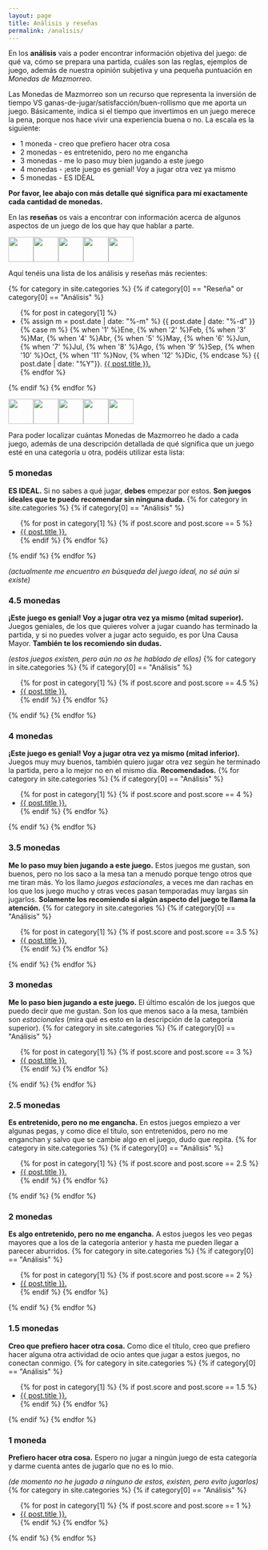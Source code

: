 ```yaml
---
layout: page
title: Análisis y reseñas
permalink: /analisis/
---
```


En los **análisis** vais a poder encontrar información objetiva del juego: de
qué va, cómo se prepara una partida, cuáles son las reglas, ejemplos
de juego, además de nuestra opinión subjetiva y una pequeña puntuación en
 *Monedas de Mazmorreo*.

Las Monedas de Mazmorreo son un recurso que representa la inversión de
tiempo VS ganas-de-jugar/satisfacción/buen-rollismo que me aporta un
juego. Básicamente, indica si el tiempo que invertimos en un juego merece la
pena, porque nos hace vivir una experiencia buena o no.
La escala es la siguiente:

* 1 moneda  - creo que prefiero hacer otra cosa
* 2 monedas - es entretenido, pero no me engancha
* 3 monedas - me lo paso muy bien jugando a este juego
* 4 monedas - ¡este juego es genial! Voy a jugar otra vez ya mismo
* 5 monedas - ES IDEAL

**Por favor, lee abajo con más detalle qué significa para mí exactamente cada
cantidad de monedas.**

En las **reseñas** os vais a encontrar con información acerca de algunos
aspectos de un juego de los que hay que hablar a parte.

 <img width="50" src="{{site.baseurl}}/favicon.ico"><img width="50"
 src="{{site.baseurl}}/favicon.ico"><img width="50"
 src="{{site.baseurl}}/favicon.ico"><img width="50"
 src="{{site.baseurl}}/favicon.ico"><img width="50" src="{{site.baseurl}}/favicon.ico">

Aquí tenéis una lista de los análisis y reseñas más recientes:

{% for category in site.categories %}
{% if category[0] == "Reseña" or category[0] == "Análisis" %}
<ul>
{% for post in category[1] %}
<li>
    {% assign m = post.date | date: "%-m" %}
    {{ post.date | date: "%-d" }}
    {% case m %}
    {% when '1' %}Ene,
    {% when '2' %}Feb,
    {% when '3' %}Mar,
    {% when '4' %}Abr,
    {% when '5' %}May,
    {% when '6' %}Jun,
    {% when '7' %}Jul,
    {% when '8' %}Ago,
    {% when '9' %}Sep,
    {% when '10' %}Oct,
    {% when '11' %}Nov,
    {% when '12' %}Dic,
    {% endcase %}
    {{ post.date | date: "%Y"}}. <a href="{{ post.url }}">{{ post.title }}.</a>
</li>
{% endfor %}
</ul>
{% endif %}
{% endfor %}

 <img width="50" src="{{site.baseurl}}/favicon.ico"><img width="50"
 src="{{site.baseurl}}/favicon.ico"><img width="50"
 src="{{site.baseurl}}/favicon.ico"><img width="50"
 src="{{site.baseurl}}/favicon.ico"><img width="50" src="{{site.baseurl}}/favicon.ico">

Para poder localizar cuántas Monedas de Mazmorreo he dado a cada juego, además
de una descripción detallada de qué significa que un juego esté en una
categoría u otra, podéis utilizar esta lista:

### 5 monedas
**ES IDEAL.** Si no sabes a qué jugar, **debes** empezar por estos. **Son juegos
ideales que te puedo recomendar sin ninguna duda.**
{% for category in site.categories %}
{% if category[0] == "Análisis" %}
<ul>
    {% for post in category[1] %}
        {% if post.score and post.score == 5 %}
        <li><a href="{{ post.url }}">{{ post.title }}.</a></li>
        {% endif %}
    {% endfor %}
</ul>
{% endif %}
{% endfor %}

*(actualmente me encuentro en búsqueda del juego ideal, no sé aún si existe)*

### 4.5 monedas
**¡Este juego es genial! Voy a jugar otra vez ya mismo (mitad superior).**
Juegos geniales, de los que quieres volver a jugar cuando has terminado la
partida, y si no puedes volver a jugar acto seguido, es por Una Causa
Mayor. **También te los recomiendo sin dudas.**

*(estos juegos existen, pero aún no os he hablado de ellos)*
{% for category in site.categories %}
{% if category[0] == "Análisis" %}
<ul>
    {% for post in category[1] %}
        {% if post.score and post.score == 4.5 %}
        <li><a href="{{ post.url }}">{{ post.title }}.</a></li>
        {% endif %}
    {% endfor %}
</ul>
{% endif %}
{% endfor %}

### 4 monedas
**¡Este juego es genial! Voy a jugar otra vez ya mismo (mitad inferior).**
Juegos muy muy buenos, también quiero jugar otra vez según he terminado la
partida, pero a lo mejor no en el mismo día. **Recomendados.**
{% for category in site.categories %}
{% if category[0] == "Análisis" %}
<ul>
    {% for post in category[1] %}
        {% if post.score and post.score == 4 %}
        <li><a href="{{ post.url }}">{{ post.title }}.</a></li>
        {% endif %}
    {% endfor %}
</ul>
{% endif %}
{% endfor %}

### 3.5 monedas
**Me lo paso muy bien jugando a este juego.** Estos juegos me gustan, son
buenos, pero no los saco a la mesa tan a menudo porque tengo otros que me
tiran más. Yo los llamo *juegos estacionales*, a veces me dan rachas en los que
los juego mucho y otras veces pasan temporadas muy largas sin
jugarlos. **Solamente los recomiendo si algún aspecto del juego te llama la
atención.**
{% for category in site.categories %}
{% if category[0] == "Análisis" %}
<ul>
    {% for post in category[1] %}
        {% if post.score and post.score == 3.5 %}
        <li><a href="{{ post.url }}">{{ post.title }}.</a></li>
        {% endif %}
    {% endfor %}
</ul>
{% endif %}
{% endfor %}

### 3 monedas
**Me lo paso bien jugando a este juego.** El último escalón de los juegos que
puedo decir que me gustan. Son los que menos saco a la mesa, también son 
*estacionales* (mira qué es esto en la descripción de la categoría superior). 
{% for category in site.categories %}
{% if category[0] == "Análisis" %}
<ul>
    {% for post in category[1] %}
        {% if post.score and post.score == 3 %}
        <li><a href="{{ post.url }}">{{ post.title }}.</a></li>
        {% endif %}
    {% endfor %}
</ul>
{% endif %}
{% endfor %}

### 2.5 monedas
**Es entretenido, pero no me engancha.** En estos juegos empiezo a ver algunas
pegas, y como dice el título, son entretenidos, pero no me enganchan y salvo
que se cambie algo en el juego, dudo que repita.
{% for category in site.categories %}
{% if category[0] == "Análisis" %}
<ul>
    {% for post in category[1] %}
        {% if post.score and post.score == 2.5 %}
        <li><a href="{{ post.url }}">{{ post.title }}.</a></li>
        {% endif %}
    {% endfor %}
</ul>
{% endif %}
{% endfor %}

### 2 monedas
**Es algo entretenido, pero no me engancha.** A estos juegos les veo pegas
mayores que a los de la categoría anterior y hasta me pueden llegar a parecer
aburridos. 
{% for category in site.categories %}
{% if category[0] == "Análisis" %}
<ul>
    {% for post in category[1] %}
        {% if post.score and post.score == 2 %}
        <li><a href="{{ post.url }}">{{ post.title }}.</a></li>
        {% endif %}
    {% endfor %}
</ul>
{% endif %}
{% endfor %}

### 1.5 monedas
**Creo que prefiero hacer otra cosa.** Como dice el título, creo que prefiero
hacer alguna otra actividad de ocio antes que jugar a estos juegos, no conectan
conmigo. 
{% for category in site.categories %}
{% if category[0] == "Análisis" %}
<ul>
    {% for post in category[1] %}
        {% if post.score and post.score == 1.5 %}
        <li><a href="{{ post.url }}">{{ post.title }}.</a></li>
        {% endif %}
    {% endfor %}
</ul>
{% endif %}
{% endfor %}

### 1 moneda
**Prefiero hacer otra cosa.** Espero no jugar a ningún juego de esta categoría
y darme cuenta antes de jugarlo que no es lo mio.

*(de momento no he jugado a ninguno de estos, existen, pero evito jugarlos)*
{% for category in site.categories %}
{% if category[0] == "Análisis" %}
<ul>
    {% for post in category[1] %}
        {% if post.score and post.score == 1 %}
        <li><a href="{{ post.url }}">{{ post.title }}.</a></li>
        {% endif %}
    {% endfor %}
</ul>
{% endif %}
{% endfor %}
